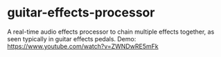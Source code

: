 # guitar-effects-processor

A real-time audio effects processor to chain multiple effects together, as seen typically in guitar effects pedals.
Demo: https://www.youtube.com/watch?v=ZWNDwRE5mFk
